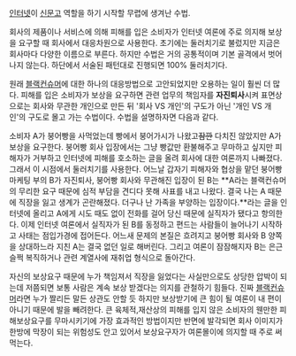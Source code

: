 [인터넷](%EC%9D%B8%ED%84%B0%EB%84%B7.md)이
[신문고](%EC%8B%A0%EB%AC%B8%EA%B3%A0.md) 역할을 하기 시작할 무렵에 생겨난 수법.

회사의 제품이나 서비스에 의해 피해를 입은 소비자가 인터넷 여론에 주로 의지해 보상을 요구할 때 회사에서 대응차원으로 사용한다. 초기에는
둘러치기로 불렀지만 지금은 회사마다 다양한 이름으로 부른다. 하지만 수법은 거의 공통적이며 기본 골격에서 벗어나지 않는다. 하단에서 서술된
패턴대로 진행되면 100% 둘러치기다.

원래 [블랙컨슈머](%EB%B8%94%EB%9E%99%EC%BB%A8%EC%8A%88%EB%A8%B8.md)에 대한 하나의 대응방법으로
고안되었지만 오용하는 일이 훨씬 더 많다. 피해를 입은 소비자가 보상을 요구하면 관련 업무의 책임자를 **자진퇴사**시켜 표면상으로는 회사와
무관한 개인으로 만든 뒤 '회사 VS 개인'의 구도가 아닌 '개인 VS 개인'의 구도로 몰고 가는 수법이다. 수법을 설명하자면 다음과 같다.

소비자 A가 붕어빵을 사먹었는데 빵에서 붕어가시가 나왔고<del>잠깐</del> 다치진 않았지만 A가 보상을 요구한다. 붕어빵 회사
입장에서는 그냥 빵값만 환불해주고 무마하고 싶지만 피해자가 거부하고 인터넷에 피해를 호소하는 글을 올려 회사에 대한 여론까지 나빠졌다.
그래서 이 시점에서 둘러치기를 사용한다. 어느날 갑자기 피해자와 협상을 맡던 붕어빵 마케팅 부의 B가 자진퇴사, 붕어빵 회사와 무관해진
입장이 된 B는 **A라는 블랙컨슈머의 무리한 요구 때문에 심적 부담을 견디다 못해 사표를 내고 나왔다. 결국 나는 A 때문에 직장을 잃고
생계가 곤란해졌다. 더구나 난 가족을 부양하는 입장이다.**라는 글을 인터넷에 올리고 A에게 시도 때도 없이 전화를 걸어 당신 때문에
실직자가 됐다고 항의한다. 이제 인터넷 여론에서 실직자가 된 B를 동정하고 편드는 사람들이 늘어나기 시작하고 사태는 점입가경에 접어든다.
어느새 문제의 본질은 흐려지고 붕어빵 회사와 B 양쪽을 상대하느라 지친 A는 결국 없던 일로 해버린다. 그리고 여론이 잠잠해지자 B는
은근슬쩍 복직하거나 관련 계열사에 재취업 형식으로 돌아간다.

자신의 보상요구 때문에 누가 책임져서 직장을 잃었다는 사실만으로도 상당한 압박이 되는데 저쯤되면 보통 사람은 계속 보상 받겠다는 의지를
관철하기 힘들다. 진짜 [블랙컨슈머](%EB%B8%94%EB%9E%99%EC%BB%A8%EC%8A%88%EB%A8%B8.md)라면 누가
짤리든 말든 상관도 안할 듯 하지만 보상받기에 큰 힘이 될 여론이 내 편이 아니기 때문에 발을 빼려한다. 큰 육체적,재산상의 피해를 입지
않은 소비자의 웬만한 피해보상요구를 무마시키기에 가장 효과적인 방법이지만 반면에 발각되면 회사 이미지가 한방에 막장이 되는 위험성도 안고
있어서 보상요구자가 여론몰이에 의지할 때 주로 써먹는다.

